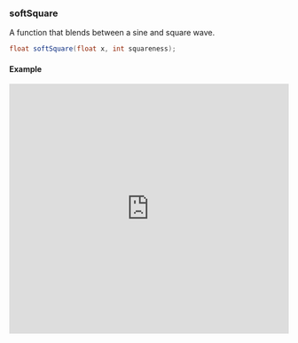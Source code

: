 ### softSquare
A function that blends between a sine and square wave.

```glsl
float softSquare(float x, int squareness);
```

#### Example
<iframe width="100%" height="450px" src="https://shader-park.appspot.com/sculpture/-LeUDZ8yETDhURopcDBz?example=true&embed=true" frameborder="0"></iframe>